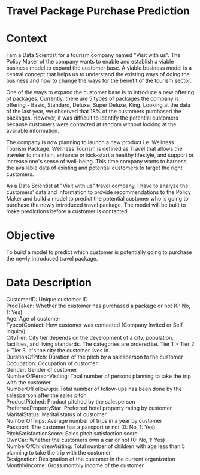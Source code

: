 # Travel Package Purchase Prediction

# Context
I am a Data Scientist for a tourism company named "Visit with us". The Policy Maker of the company wants to enable and establish a viable business model to expand the customer base. A viable business model is a central concept that helps us to understand the existing ways of doing the business and how to change the ways for the benefit of the tourism sector.

One of the ways to expand the customer base is to introduce a new offering of packages. Currently, there are 5 types of packages the company is offering - Basic, Standard, Deluxe, Super Deluxe, King. Looking at the data of the last year, we observed that 18% of the customers purchased the packages. However, it was difficult to identify the potential customers because customers were contacted at random without looking at the available information.

The company is now planning to launch a new product i.e. Wellness Tourism Package. Wellness Tourism is defined as Travel that allows the traveler to maintain, enhance or kick-start a healthy lifestyle, and support or increase one's sense of well-being. This time company wants to harness the available data of existing and potential customers to target the right customers.

As a Data Scientist at "Visit with us" travel company, I have to analyze the customers' data and information to provide recommendations to the Policy Maker and build a model to predict the potential customer who is going to purchase the newly introduced travel package. The model will be built to make predictions before a customer is contacted.

# Objective
To build a model to predict which customer is potentially going to purchase the newly introduced travel package.

# Data Description
CustomerID: Unique customer ID <br>
ProdTaken: Whether the customer has purchased a package or not (0: No, 1: Yes) <br>
Age: Age of customer <br>
TypeofContact: How customer was contacted (Company Invited or Self Inquiry) <br>
CityTier: City tier depends on the development of a city, population, facilities, and living standards. The categories are ordered i.e. Tier 1 > Tier 2 > Tier 3. It's the city the customer lives in. <br>
DurationOfPitch: Duration of the pitch by a salesperson to the customer <br>
Occupation: Occupation of customer <br>
Gender: Gender of customer <br>
NumberOfPersonVisiting: Total number of persons planning to take the trip with the customer <br>
NumberOfFollowups: Total number of follow-ups has been done by the salesperson after the sales pitch <br>
ProductPitched: Product pitched by the salesperson <br>
PreferredPropertyStar: Preferred hotel property rating by customer <br>
MaritalStatus: Marital status of customer <br>
NumberOfTrips: Average number of trips in a year by customer <br>
Passport: The customer has a passport or not (0: No, 1: Yes) <br>
PitchSatisfactionScore: Sales pitch satisfaction score <br>
OwnCar: Whether the customers own a car or not (0: No, 1: Yes) <br>
NumberOfChildrenVisiting: Total number of children with age less than 5 planning to take the trip with the customer <br>
Designation: Designation of the customer in the current organization <br>
MonthlyIncome: Gross monthly income of the customer <br>
